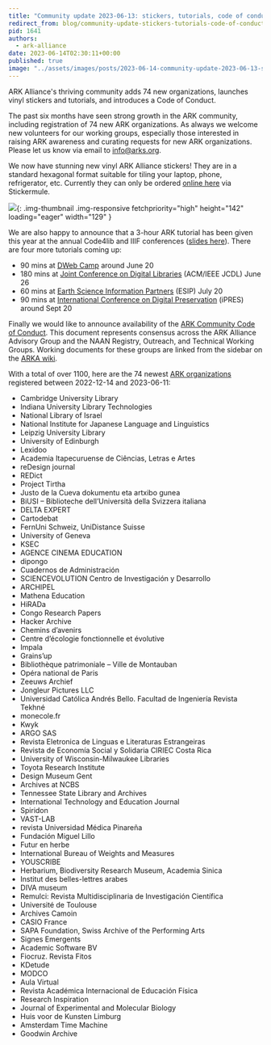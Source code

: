 ```yaml
---
title: "Community update 2023-06-13: stickers, tutorials, code of conduct"
redirect_from: blog/community-update-stickers-tutorials-code-of-conduct/
pid: 1641
authors:
  - ark-alliance
date: 2023-06-14T02:30:11+00:00
published: true
image: "../assets/images/posts/2023-06-14-community-update-2023-06-13-stickers-tutorials-code-of-conduct/arka-vinyl-sticker.png"
---
```


ARK Alliance's thriving community adds 74 new organizations, launches vinyl
stickers and tutorials, and introduces a Code of Conduct.

<!--more-->

The past six months have seen strong growth in the ARK community, including
registration of 74 new ARK organizations. As always we welcome new volunteers
for our working groups, especially those interested in raising ARK awareness
and curating requests for new ARK organizations. Please let us know via email
to info@arks.org.

We now have stunning new vinyl ARK Alliance stickers! They are in a standard
hexagonal format suitable for tiling your laptop, phone, refrigerator, etc.
Currently they can only be ordered [online here] via Stickermule.

![][1]{: .img-thumbnail .img-responsive fetchpriority="high" height="142" loading="eager" width="129" }

We are also happy to announce that a 3-hour ARK tutorial has been given this
year at the annual Code4lib and IIIF conferences ([slides here]). There are
four more tutorials coming up:

-   90 mins at [DWeb Camp] around June 20
-   180 mins at [Joint Conference on Digital Libraries] (ACM/IEEE JCDL) June
    26
-   60 mins at [Earth Science Information Partners] (ESIP) July 20
-   90 mins at [International Conference on Digital Preservation] (iPRES)
    around Sept 20

Finally we would like to announce availability of the [ARK Community Code of
Conduct]. This document represents consensus across the ARK Alliance Advisory
Group and the NAAN Registry, Outreach, and Technical Working Groups. Working
documents for these groups are linked from the sidebar on the [ARKA wiki].

With a total of over 1100, here are the 74 newest [ARK organizations]
registered between 2022-12-14 and 2023-06-11:

-   Cambridge University Library
-   Indiana University Library Technologies
-   National Library of Israel
-   National Institute for Japanese Language and Linguistics
-   Leipzig University Library
-   University of Edinburgh
-   Lexidoo
-   Academia Itapecuruense de Ciências, Letras e Artes
-   reDesign journal
-   REDict
-   Project Tirtha
-   Justo de la Cueva dokumentu eta artxibo gunea
-   BiUSI – Biblioteche dell’Università della Svizzera italiana
-   DELTA EXPERT
-   Cartodebat
-   FernUni Schweiz, UniDistance Suisse
-   University of Geneva
-   KSEC
-   AGENCE CINEMA EDUCATION
-   dipongo
-   Cuadernos de Administración
-   SCIENCEVOLUTION Centro de Investigación y Desarrollo
-   ARCHIPEL
-   Mathena Education
-   HiRADa
-   Congo Research Papers
-   Hacker Archive
-   Chemins d’avenirs
-   Centre d’écologie fonctionnelle et évolutive
-   Impala
-   Grains’up
-   Bibliothèque patrimoniale – Ville de Montauban
-   Opéra national de Paris
-   Zeeuws Archief
-   Jongleur Pictures LLC
-   Universidad Católica Andrés Bello. Facultad de Ingeniería Revista Tekhné
-   monecole.fr
-   Kwyk
-   ARGO SAS
-   Revista Eletronica de Linguas e Literaturas Estrangeiras
-   Revista de Economía Social y Solidaria CIRIEC Costa Rica
-   University of Wisconsin-Milwaukee Libraries
-   Toyota Research Institute
-   Design Museum Gent
-   Archives at NCBS
-   Tennessee State Library and Archives
-   International Technology and Education Journal
-   Spiridon
-   VAST-LAB
-   revista Universidad Médica Pinareña
-   Fundación Miguel Lillo
-   Futur en herbe
-   International Bureau of Weights and Measures
-   YOUSCRIBE
-   Herbarium, Biodiversity Research Museum, Academia Sinica
-   Institut des belles-lettres arabes
-   DIVA museum
-   Remulci: Revista Multidisciplinaria de Investigación Científica
-   Université de Toulouse
-   Archives Camoin
-   CASIO France
-   SAPA Foundation, Swiss Archive of the Performing Arts
-   Signes Emergents
-   Academic Software BV
-   Fiocruz. Revista Fitos
-   KDetude
-   MODCO
-   Aula Virtual
-   Revista Académica Internacional de Educación Física
-   Research Inspiration
-   Journal of Experimental and Molecular Biology
-   Huis voor de Kunsten Limburg
-   Amsterdam Time Machine
-   Goodwin Archive

[online here]: https://www.stickermule.com/item/2421090c47beca439dbded424879d2e6
[1]: ../../assets/images/posts/2023-06-14-community-update-2023-06-13-stickers-tutorials-code-of-conduct/arka-vinyl-sticker.png
[slides here]: ../../assets/documents/2023/06/ARK-Training-Tutorial-IIIF-2023-slides.pdf
[DWeb Camp]: https://dwebcamp.org/
[Joint Conference on Digital Libraries]: https://2023.jcdl.org/
[Earth Science Information Partners]: https://2023julyesipmeeting.sched.com/
[International Conference on Digital Preservation]: https://ipres2023.us/
[ARK Community Code of Conduct]: ../_pages/about-ark-community-code-of-conduct.md
[ARKA wiki]: https://wiki.lyrasis.org/display/ARKs/ARKs+in+the+Open+Project
[ARK organizations]: https://n2t.net/e/pub/naan_table.html
